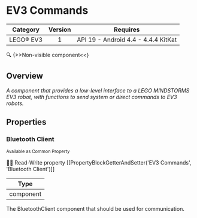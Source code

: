 # EV3 Commands

| Category | Version | Requires |
|:--------:|:-------:|:--------:|
|LEGO® EV3|1|API 19 - Android 4.4 - 4.4.4 KitKat|

:mag: {>>Non-visible component<<}

## Overview

_A component that provides a low-level interface to a LEGO MINDSTORMS EV3 robot, with functions to send system or direct commands to EV3 robots._

## Properties

### Bluetooth Client

<small>Available as Common Property</small>

:eyes::pencil: Read-Write property
[[PropertyBlockGetterAndSetter('EV3 Commands', 'Bluetooth Client')]]

| Type |
|:----:|
|component|

The BluetoothClient component that should be used for communication.